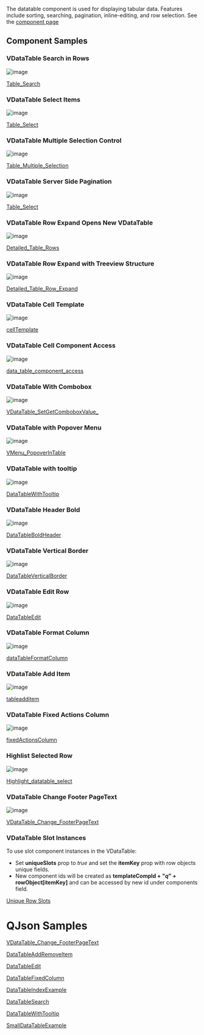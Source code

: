The datatable component is used for displaying tabular data. Features include sorting, searching, pagination, inline-editing, and row selection. See the [component page](https://vuetifyjs.com/en/components/data-tables/)
## Component Samples

### VDataTable Search in Rows
![image](https://cdn.softtech.com.tr/ngsp-quick/nemo/dev/mdImages/VDatatable/vdatatable1.png)

<a href="" onclick="this.href='?q=qjsons/Table_Search.qjson'; this.target=(window.location !== window.parent.location) ? '' : '_blank';"  target=''>Table_Search</a>

### VDataTable Select Items
![image](https://cdn.softtech.com.tr/ngsp-quick/nemo/dev/mdImages/VDatatable/vdatatable3.png)

<a href="" onclick="this.href='?q=qjsons/Table_Select.qjson'; this.target=(window.location !== window.parent.location) ? '' : '_blank';"  target=''>Table_Select</a>

### VDataTable Multiple Selection Control

![image](https://cdn.softtech.com.tr/ngsp-quick/nemo/dev/mdImages/VDatatable/vdatatable20.gif)

<a href="" onclick="this.href='?q=qjsons/VDataTable_Multiple_Select_Control.qjson'; this.target=(window.location !== window.parent.location) ? '' : '_blank';"  target=''>Table_Multiple_Selection</a>


### VDataTable Server Side Pagination
![image](https://cdn.softtech.com.tr/ngsp-quick/nemo/dev/mdImages/VDatatable/vdatatable4.png)

<a href="" onclick="this.href='?q=qjsons/Table_Select.qjson'; this.target=(window.location !== window.parent.location) ? '' : '_blank';"  target=''>Table_Select</a>

### VDataTable Row Expand Opens New VDataTable
![image](https://cdn.softtech.com.tr/ngsp-quick/nemo/dev/mdImages/VDatatable/vdatatable5.png)

<a href="" onclick="this.href='?q=qjsons/Detailed_Table_Rows.qjson'; this.target=(window.location !== window.parent.location) ? '' : '_blank';"  target=''>Detailed_Table_Rows</a>


### VDataTable Row Expand with Treeview Structure
![image](https://cdn.softtech.com.tr/ngsp-quick/nemo/dev/mdImages/VDatatable/vdatatable6.png)

<a href="" onclick="this.href='?q=qjsons/Detailed_Table_Row_Expand.qjson'; this.target=(window.location !== window.parent.location) ? '' : '_blank';"  target=''>Detailed_Table_Row_Expand</a>


### VDataTable Cell Template
![image](https://cdn.softtech.com.tr/ngsp-quick/nemo/dev/mdImages/VDatatable/vdatatable7.png)

<a href="" onclick="this.href='?q=qjsons/cellTemplate.qjson'; this.target=(window.location !== window.parent.location) ? '' : '_blank';"  target=''>cellTemplate</a>


### VDataTable Cell Component Access
![image](https://cdn.softtech.com.tr/ngsp-quick/nemo/dev/mdImages/VDatatable/vdatatable8.png)

<a href="" onclick="this.href='?q=qjsons/data_table_component_access.qjson'; this.target=(window.location !== window.parent.location) ? '' : '_blank';"  target=''>data_table_component_access</a>


### VDataTable With Combobox
![image](https://cdn.softtech.com.tr/ngsp-quick/nemo/dev/mdImages/VDatatable/vdatatable9.png)

<a href="" onclick="this.href='?q=qjsons/VDataTable_SetGetComboboxValue_.qjson'; this.target=(window.location !== window.parent.location) ? '' : '_blank';"  target=''>VDataTable_SetGetComboboxValue_</a>




### VDataTable with Popover Menu
![image](https://cdn.softtech.com.tr/ngsp-quick/nemo/dev/mdImages/VDatatable/vdatatable10.png)

<a href="" onclick="this.href='?q=qjsons/VMenu_PopoverInTable.qjson'; this.target=(window.location !== window.parent.location) ? '' : '_blank';"  target=''>VMenu_PopoverInTable</a>

### VDataTable with tooltip
![image](https://cdn.softtech.com.tr/ngsp-quick/nemo/dev/mdImages/VDatatable/vdatatable11.png)

<a href="" onclick="this.href='?q=qjsons/DataTableWithTooltip.qjson'; this.target=(window.location !== window.parent.location) ? '' : '_blank';"  target=''>DataTableWithTooltip</a>


### VDataTable Header Bold
![image](https://cdn.softtech.com.tr/ngsp-quick/nemo/dev/mdImages/VDatatable/vdatatable12.png)

<a href="" onclick="this.href='?q=qjsons/DataTableBoldHeader.qjson'; this.target=(window.location !== window.parent.location) ? '' : '_blank';"  target=''>DataTableBoldHeader</a>


### VDataTable Vertical Border
![image](https://cdn.softtech.com.tr/ngsp-quick/nemo/dev/mdImages/VDatatable/vdatatable13.png)

<a href="" onclick="this.href='?q=qjsons/DataTableVerticalBorder.qjson'; this.target=(window.location !== window.parent.location) ? '' : '_blank';"  target=''>DataTableVerticalBorder</a>


### VDataTable Edit Row
![image](https://cdn.softtech.com.tr/ngsp-quick/nemo/dev/mdImages/VDatatable/vdatatable14.png)

<a href="" onclick="this.href='?q=qjsons/DataTableEdit.qjson'; this.target=(window.location !== window.parent.location) ? '' : '_blank';"  target=''>DataTableEdit</a>


### VDataTable Format Column
![image](https://cdn.softtech.com.tr/ngsp-quick/nemo/dev/mdImages/VDatatable/vdatatable15.png)

<a href="" onclick="this.href='?q=qjsons/dataTableFormatColumn.qjson'; this.target=(window.location !== window.parent.location) ? '' : '_blank';"  target=''>dataTableFormatColumn</a>

### VDataTable Add Item
![image](https://cdn.softtech.com.tr/ngsp-quick/nemo/dev/mdImages/VDatatable/vdatatable16.png)

<a href="" onclick="this.href='?q=qjsons/tableadditem.qjson'; this.target=(window.location !== window.parent.location) ? '' : '_blank';"  target=''>tableadditem</a>



### VDataTable Fixed Actions Column
![image](https://cdn.softtech.com.tr/ngsp-quick/nemo/dev/mdImages/VDatatable/vdatatable17.png)

<a href="" onclick="this.href='?q=qjsons/fixedActionsColumn.qjson'; this.target=(window.location !== window.parent.location) ? '' : '_blank';"  target=''>fixedActionsColumn</a>


### Highlist Selected Row
![image](https://cdn.softtech.com.tr/ngsp-quick/nemo/dev/mdImages/VDatatable/vdatadatable18.png)

<a href="" onclick="this.href='?q=qjsons/Highlight_datatable_select.qjson'; this.target=(window.location !== window.parent.location) ? '' : '_blank';"  target=''>Highlight_datatable_select</a>


### VDataTable Change Footer PageText
![image](https://cdn.softtech.com.tr/ngsp-quick/nemo/dev/mdImages/VDatatable/vdatadatable19.png)

<a href="" onclick="this.href='?q=qjsons/VDataTable_Change_FooterPageText.qjson'; this.target=(window.location !== window.parent.location) ? '' : '_blank';"  target=''>VDataTable_Change_FooterPageText</a>

### VDataTable Slot Instances
To use slot component instances in the VDataTable: 
 - Set **uniqueSlots** prop to *true* and set the **itemKey** prop with row objects unique fields.   
 - New component ids will be created as **templateCompId + "_q_" + rowObject[itemKey]** and can be accessed by new id under components field.
  
<a href="https://studio.onplateau.com/quick/?q=/quick/qjsons/uniqueRowSlots.qjson"  target="_blank">Unique Row Slots</a>

# QJson Samples

<a href="" onclick="this.href='?q=qjsons/VDataTableIconExample.qjson'; this.target=(window.location !== window.parent.location) ? '' : '_blank';"  target=''>VDataTable_Change_FooterPageText</a>

<a href="" onclick="this.href='?q=qjsons/DataTableAddRemoveItem.qjson'; this.target=(window.location !== window.parent.location) ? '' : '_blank';"  target=''>DataTableAddRemoveItem</a>

<a href="" onclick="this.href='?q=qjsons/DataTableEdit.qjson'; this.target=(window.location !== window.parent.location) ? '' : '_blank';"  target=''>DataTableEdit</a>

<a href="" onclick="this.href='?q=qjsons/DataTableFixedColumn.qjson'; this.target=(window.location !== window.parent.location) ? '' : '_blank';"  target=''>DataTableFixedColumn</a>

<a href="" onclick="this.href='?q=qjsons/DataTableIndexExample.qjson'; this.target=(window.location !== window.parent.location) ? '' : '_blank';"  target=''>DataTableIndexExample</a>

<a href="" onclick="this.href='?q=qjsons/DataTableSearch.qjson'; this.target=(window.location !== window.parent.location) ? '' : '_blank';"  target=''>DataTableSearch</a>

<a href="" onclick="this.href='?q=qjsons/DataTableWithTooltip.qjson'; this.target=(window.location !== window.parent.location) ? '' : '_blank';"  target=''>DataTableWithTooltip</a>

<a href="" onclick="this.href='?q=qjsons/SmallDataTableExample.qjson'; this.target=(window.location !== window.parent.location) ? '' : '_blank';"  target=''>SmallDataTableExample</a>
